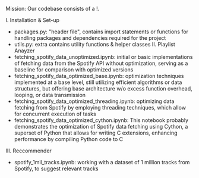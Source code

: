 
Mission: Our codebase consists of a !.


I. Installation & Set-up 
- packages.py: "header file", contains import statements or functions for handling packages and dependencies required for the project
- utils.py: extra contains utility functions & helper classes
II. Playlist Anayzer
- fetching_spotify_data_unoptimized.ipynb: initial or basic implementations of fetching data from the Spotify API without optimization, serving as a baseline for comparison with optimized versions
- fetching_spotify_data_optimized_base.ipynb: optimization techniques implemented at a base level, still utilizing efficient algorithms or data structures, but offering base architecture w/o excess function overhead, looping, or data transmission
- fetching_spotify_data_optimized_threading.ipynb: optimizing data fetching from Spotify by employing threading techniques, which allow for concurrent execution of tasks
- fetching_spotify_data_optimized_cython.ipynb: This notebook probably demonstrates the optimization of Spotify data fetching using Cython, a superset of Python that allows for writing C extensions, enhancing performance by compiling Python code to C

III. Reccommender 
- spotify_1mil_tracks.ipynb:  working with a dataset of 1 million tracks from Spotify, to suggest relevant tracks 

